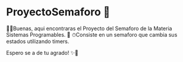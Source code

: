 # ProyectoSemaforo 🚦

🐱‍🐉Buenas, aqui encontraras el Proyecto del Semaforo de la Materia Sistemas Programables. 🤖
⏱Consiste en un semaforo que cambia sus estados utilizando timers.

Espero se a de tu agrado! ✨🌱

